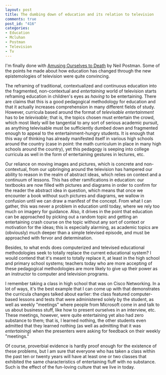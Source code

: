 ```yaml
--- 
layout: post
title: The dumbing down of education and its relation to television
comments: true
post_id: "416"
categories:
- Education
- Mcluhan
- Postman
- Television
- Tv
---
```

<p>I'm finally done with <u>Amusing Ourselves to Death</u> by Neil Postman. Some of the points he made about how education has changed through the new epistemologies of television were quite convincing.</p>
<p>The reframing of traditional, contextualized and continuous education into the fragmented, non-contextual and <span style="font-style: italic;">entertaining</span> world of television starts reframing education in children's eyes as <span style="font-style: italic;">having</span> to be entertaining. There are claims that this is a good pedagogical methodology for education and that it actually increases comprehension in many different fields of study. However, curricula based around the format of <span style="font-style: italic;">televisable entertainment</span> has to be <span style="font-style: italic;">televisable</span>; that is, the topics chosen must entertain the crowd, which most likely will be tangential to any sort of serious academic pursuit, as anything televisable must be sufficiently dumbed down and fragmented enough to appeal to the entertainment-hungry students. It is enough that this way of thinking has already manifested itself in various high schools around the country (case in point: the math curriculum in place in many high schools around the country), yet this pedagogy is seeping into college curricula as well in the form of entertaining gestures in lectures, etc.</p>
<p>Our reliance on moving images and pictures, which is concrete and non-contextual, from our upbringing around the television has hampered our ability to reason in the realm of abstract ideas, which relies on context and a continuum of lessons. This has other ramifications in education: our textbooks are now filled with pictures and diagrams in order to confirm for the reader the abstract idea in question, which means that once we encounter a book without such pictures and diagrams, we wallow in confusion until we can draw a manifest of the concept. From what I can gather, this was never a problem in education until today, where we rely too much on imagery for guidance. Also, it drives in the point that education can be approached by picking out a random topic and getting an entertaining crash course on the topic without any sort of context or motivation for the ideas; this is especially alarming, as academic topics are (obviously) much deeper than a simple televised episode, and must be approached with fervor and determination.</p>
<p>Besides, to what ends does computerized and televised educational methodologies seek to totally replace the current educational system? I would contend that it's meant to totally replace it, at least in the high school and primary school systems; teachers today who are more accepting of these pedagogical methodologies are more likely to give up their power as an instructor to computer and television programs.</p>
<p>I remember taking a class in high school that was on Cisco Networking. In a lot of ways, it's the best example that I can come up with that demonstrates the curricula changes talked about earlier: the class featured computer-based lessons and tests that were administered solely by the student, as well as weekly "meetings" where people from Microsoft come in and talk to us about business stuff, like how to present ourselves in an interview, etc. These meetings, however, were quite entertaining yet also had zero substance to them; that is, I learned nothing, the other students even admitted that they learned nothing (as well as admitting that it was <span style="font-style: italic;">entertaining</span>) when the presenters were asking for feedback on their weekly "meetings."</p>
<p>Of course, proverbial evidence is hardly proof enough for the existence of these problems, but I am sure that everyone who has taken a class within the past ten or twenty years will have at least one or two classes that exhibited the same characteristics of entertaining fluff with no substance. Such is the effect of the fun-loving culture that we live in today.</p>
